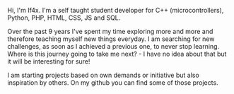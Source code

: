 Hi,
I'm If4x. I'm a self taught student developer for C++ (microcontrollers), Python, PHP, HTML, CSS, JS and SQL.

Over the past 9 years I've spent my time exploring more and more and therefore teaching myself new things everyday. I am searching for new challenges, as soon as I achieved a previous one, to never stop learning. Where is this journey going to take me next? - I have no idea about that but it will be interesting for sure!

I am starting projects based on own demands or initiative but also inspiration by others. On my github you can find some of those projects.
